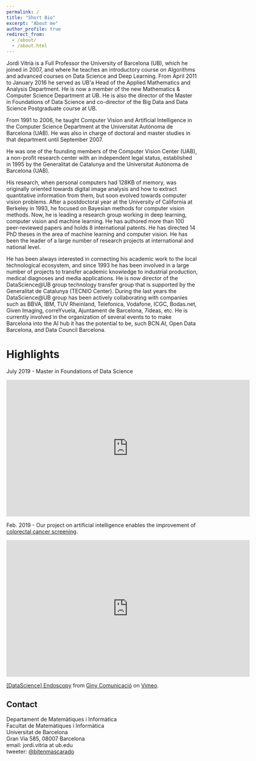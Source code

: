 ```yaml
---
permalink: /
title: "Short Bio"
excerpt: "About me"
author_profile: true
redirect_from: 
  - /about/
  - /about.html
---
```


Jordi Vitrià is a Full Professor the University of Barcelona (UB), which he joined in 2007, and where he teaches an introductory course on Algorithms and advanced courses on Data Science and Deep Learning. From April 2011 to January 2016 he served as UB'a Head of the Applied Mathematics and Analysis Department. He is now a member of the new Mathematics & Computer Science Department at UB. He is also the director of the Master in Foundations of Data Science and co-director of the Big Data and Data Science Postgraduate course at UB.

From 1991 to 2006, he taught Computer Vision and Artificial Intelligence in the Computer Science Department at the Universitat Autònoma de Barcelona (UAB). He was also in charge of doctoral and master studies in that department until September 2007.

He was one of the founding members of the Computer Vision Center (UAB), a non-profit research center with an independent legal status, established in 1995 by the Generalitat de Catalunya and the Universitat Autònoma de Barcelona (UAB).

His research, when personal computers had 128KB of memory, was originally oriented towards digital image analysis and how to extract quantitative information from them, but soon evolved towards computer vision problems. After a postdoctoral year at the University of California at Berkeley in 1993, he focused on Bayesian methods for computer vision methods. Now, he is leading a research group working in deep learning, computer vision and machine learning. He has authored more than 100 peer-reviewed papers and holds 8 international patents. He has directed 14 PhD theses in the area of machine learning and computer vision. He has been the leader of a large number of research projects at international and national level.

He has been always interested in connecting his academic work to the local technological ecosystem, and since 1993 he has been involved in a large number of projects to transfer academic knowledge to industrial production, medical diagnoses and media applications. He is now director of the DataScience@UB group technology transfer group that is supported by the Generalitat de Catalunya (TECNIO Center). During the last years the DataScience@UB group has been actively collaborating with companies such as BBVA, IBM, TUV Rheinland, Telefonica, Vodafone, ICGC, Bodas.net, Given Imaging, correYvuela, Ajuntament de Barcelona, 7ideas, etc. He is currently involved in the organization of several events to to make Barcelona into the AI hub it has the potential to be, such BCN.AI, Open Data Barcelona, and Data Council Barcelona. 

# Highlights

July 2019 - Master in Foundations of Data Science

<iframe src="https://player.vimeo.com/video/329128171" width="640" height="360" frameborder="0" webkitallowfullscreen mozallowfullscreen allowfullscreen></iframe>

Feb. 2019 - Our project on artificial intelligence enables the improvement of [colorectal cancer screening](http://www.fbg.ub.edu/en/news/project-artificial-intelligence-enables-the-improvement-of-colorectal-cancer-screening/). 

<iframe src="https://player.vimeo.com/video/311499465" width="640" height="360" frameborder="0" webkitallowfullscreen mozallowfullscreen allowfullscreen></iframe>
<p><a href="https://vimeo.com/311499465">[DataScience] Endoscopy</a> from <a href="https://vimeo.com/giny">Giny Comunicaci&oacute;</a> on <a href="https://vimeo.com">Vimeo</a>.</p>



## Contact

Departament de Matemàtiques i Informàtica <br />
Facultat de Matemàtiques i Informàtica  <br />
Universitat de Barcelona <br />
Gran Via 585, 08007 Barcelona <br />
email: jordi.vitria at ub.edu <br />
tweeter: [@bitenmascarado](https://twitter.com/bitenmascarado) <br />
